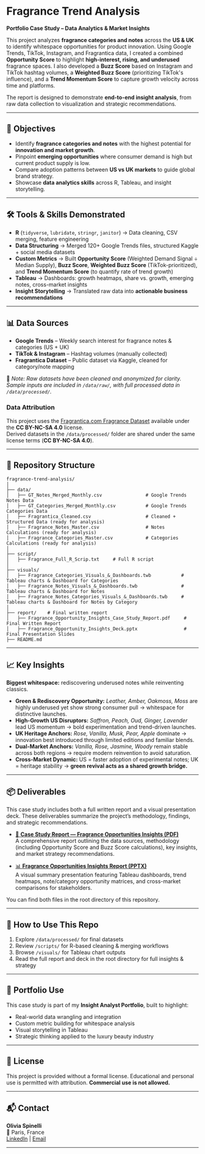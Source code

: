 # Fragrance Trend Analysis  

**Portfolio Case Study – Data Analytics & Market Insights**

This project analyzes **fragrance categories and notes** across the **US & UK** to identify whitespace opportunities for product innovation. Using Google Trends, TikTok, Instagram, and Fragrantica data, I created a combined **Opportunity Score** to highlight **high-interest, rising, and underused** fragrance spaces. I also developed a **Buzz Score** based on Instagram and TikTok hashtag volumes, a **Weighted Buzz Score** (prioritizing TikTok's influence), and a **Trend Momentum Score** to capture growth velocity across time and platforms.

The report is designed to demonstrate **end-to-end insight analysis**, from raw data collection to visualization and strategic recommendations.

---

## 🚀 Objectives  
- Identify **fragrance categories and notes** with the highest potential for **innovation and market growth**.  
- Pinpoint **emerging opportunities** where consumer demand is high but current product supply is low.  
- Compare adoption patterns between **US vs UK markets** to guide global brand strategy.  
- Showcase **data analytics skills** across R, Tableau, and insight storytelling.  

---

## 🛠️ Tools & Skills Demonstrated  
- **R** (`tidyverse`, `lubridate`, `stringr`, `janitor`) → Data cleaning, CSV merging, feature engineering  
- **Data Structuring** → Merged 120+ Google Trends files, structured Kaggle + social media datasets  
- **Custom Metrics** → Built **Opportunity Score** (Weighted Demand Signal ÷ Median Supply), **Buzz Score**, **Weighted Buzz Score** (TikTok-prioritized), and **Trend Momentum Score** (to quantify rate of trend growth)  
- **Tableau** → Dashboards: growth heatmaps, share vs. growth, emerging notes, cross-market insights  
- **Insight Storytelling** → Translated raw data into **actionable business recommendations**

---

## 📊 Data Sources  
- **Google Trends** – Weekly search interest for fragrance notes & categories (US + UK)  
- **TikTok & Instagram** – Hashtag volumes (manually collected)  
- **Fragrantica Dataset** – Public dataset via Kaggle, cleaned for category/note mapping  

📌 *Note: Raw datasets have been cleaned and anonymized for clarity. Sample inputs are included in `/data/raw/`, with full processed data in `/data/processed/`.*

### Data Attribution
This project uses the [Fragrantica.com Fragrance Dataset](https://www.kaggle.com/datasets/olgagmiufana1/fragrantica-com-fragrance-dataset) available under the **CC BY-NC-SA 4.0** license.  
Derived datasets in the `/data/processed/` folder are shared under the same license terms (**CC BY-NC-SA 4.0**).

---

## 📂 Repository Structure  
```text
fragrance-trend-analysis/
│
├── data/
│   ├── GT_Notes_Merged_Monthly.csv                # Google Trends Notes Data
│   ├── GT_Categories_Merged_Monthly.csv           # Google Trends Categories Data
│   ├── Fragrantica_Cleaned.csv                    # Cleaned + Structured Data (ready for analysis)
│   ├── Fragrance_Notes_Master.csv                 # Notes Calculations (ready for analysis)
│   ├── Fragrance_Categories_Master.csv            # Categories Calculations (ready for analysis)
│
├── script/
│   ├── Fragrance_Full_R_Scrip.txt     # Full R script
│
├── visuals/
│   ├── Fragrance_Categories_Visuals_&_Dashboards.twb           # Tableau charts & Dashboard for Categories
│   ├── Fragrance_Notes_Visuals_&_Dashboards.twb                # Tableau charts & Dashboard for Notes
│   ├── Fragrance_Notes_Categories_Visuals_&_Dashboards.twb     # Tableau charts & Dashboard for Notes by Category
│
├── report/    # Final written report  
│   ├── Fragrance_Opportunity_Insights_Case_Study_Report.pdf     # Final Written Report
│   ├── Fragrance_Opportunity_Insights_Deck.pptx                 # Final Presentation Slides
├── README.md  
 ``` 

---
## 📈 Key Insights
**Biggest whitespace:** rediscovering underused notes while reinventing classics.  

- **Green & Rediscovery Opportunity:** *Leather, Amber, Oakmoss, Moss* are highly underused yet show strong consumer pull → whitespace for distinctive launches.
- **High-Growth US Disruptors:** *Saffron, Peach, Oud, Ginger, Lavender* lead US momentum → bold experimentation and trend-driven launches.
- **UK Heritage Anchors:** *Rose, Vanilla, Musk, Pear, Apple* dominate → innovation best introduced through limited editions and familiar blends.  
- **Dual-Market Anchors:** *Vanilla, Rose, Jasmine, Woody* remain stable across both regions → require modern reinvention to avoid saturation.  
- **Cross-Market Dynamic:** US = faster adoption of experimental notes; UK = heritage stability → **green revival acts as a shared growth bridge.**

---
## 📦 Deliverables

This case study includes both a full written report and a visual presentation deck. These deliverables summarize the project’s methodology, findings, and strategic recommendations.

- [📄 **Case Study Report — Fragrance Opportunities Insights (PDF)**](./Case%20Study%20Report_%20Fragrance%20Opportunities%20Insights.pdf)  
  A comprehensive report outlining the data sources, methodology (including Opportunity Score and Buzz Score calculations), key insights, and market strategy recommendations.

- [📊 **Fragrance Opportunities Insights Report (PPTX)**](./Fragrance%20Opportunities%20Insights%20Report.pptx)  
  A visual summary presentation featuring Tableau dashboards, trend heatmaps, note/category opportunity matrices, and cross-market comparisons for stakeholders.

You can find both files in the root directory of this repository.

---
## 📌 How to Use This Repo  
1. Explore `/data/processed/` for final datasets  
2. Review `/scripts/` for R-based cleaning & merging workflows  
3. Browse `/visuals/` for Tableau chart outputs  
4. Read the full report and deck in the root directory for full insights & strategy  

---

## 📖 Portfolio Use  
This case study is part of my **Insight Analyst Portfolio**, built to highlight:

- Real-world data wrangling and integration  
- Custom metric building for whitespace analysis  
- Visual storytelling in Tableau  
- Strategic thinking applied to the luxury beauty industry  

---

## 📜 License  

This project is provided without a formal license. Educational and personal use is permitted with attribution. **Commercial use is not allowed.**

---

## 📬 Contact  

**Olivia Spinelli**  
📍 Paris, France  
[LinkedIn](https://www.linkedin.com/in/olivia-spinelli) | [Email](mailto:spinellio19@gmail.com)

---
